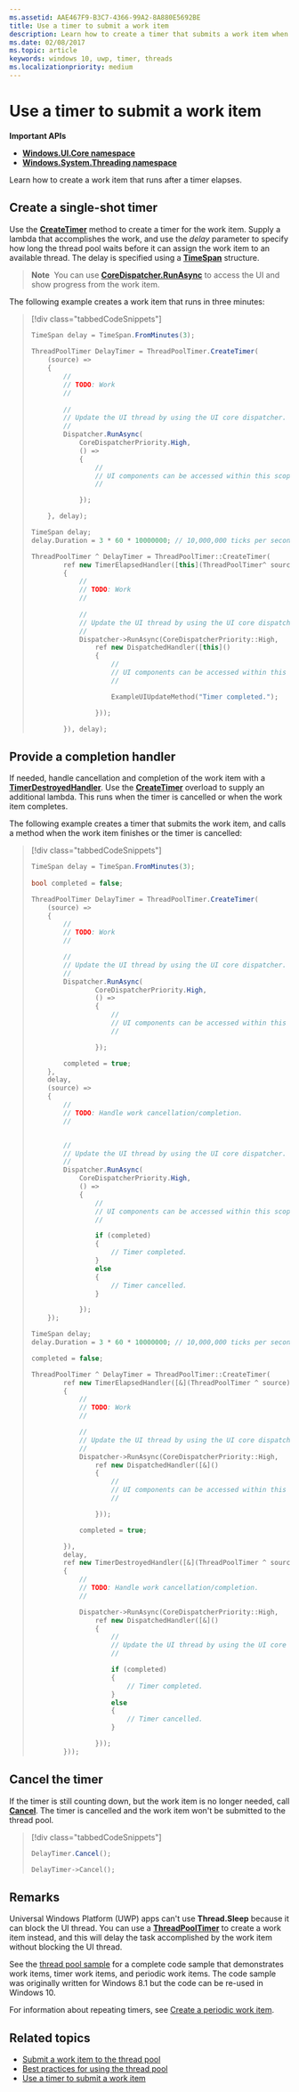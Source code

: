 ```yaml
---
ms.assetid: AAE467F9-B3C7-4366-99A2-8A880E5692BE
title: Use a timer to submit a work item
description: Learn how to create a timer that submits a work item when the timer elapses in a Universal Windows Platform (UWP) app by using the ThreadPoolTimer API.
ms.date: 02/08/2017
ms.topic: article
keywords: windows 10, uwp, timer, threads
ms.localizationpriority: medium
---
```

# Use a timer to submit a work item


<b>Important APIs</b>

-   [**Windows.UI.Core namespace**](/uwp/api/Windows.UI.Core)
-   [**Windows.System.Threading namespace**](/uwp/api/Windows.System.Threading)

Learn how to create a work item that runs after a timer elapses.

## Create a single-shot timer

Use the [**CreateTimer**](/uwp/api/windows.system.threading.threadpooltimer.createtimer) method to create a timer for the work item. Supply a lambda that accomplishes the work, and use the *delay* parameter to specify how long the thread pool waits before it can assign the work item to an available thread. The delay is specified using a [**TimeSpan**](/uwp/api/Windows.Foundation.TimeSpan) structure.

> **Note**  You can use [**CoreDispatcher.RunAsync**](/uwp/api/windows.ui.core.coredispatcher.runasync) to access the UI and show progress from the work item.

The following example creates a work item that runs in three minutes:

> [!div class="tabbedCodeSnippets"]
> ``` csharp
> TimeSpan delay = TimeSpan.FromMinutes(3);
>             
> ThreadPoolTimer DelayTimer = ThreadPoolTimer.CreateTimer(
>     (source) =>
>     {
>         //
>         // TODO: Work
>         //
>         
>         //
>         // Update the UI thread by using the UI core dispatcher.
>         //
>         Dispatcher.RunAsync(
>             CoreDispatcherPriority.High,
>             () =>
>             {
>                 //
>                 // UI components can be accessed within this scope.
>                 //
>
>             });
>
>     }, delay);
> ```
> ``` cpp
> TimeSpan delay;
> delay.Duration = 3 * 60 * 10000000; // 10,000,000 ticks per second
>
> ThreadPoolTimer ^ DelayTimer = ThreadPoolTimer::CreateTimer(
>         ref new TimerElapsedHandler([this](ThreadPoolTimer^ source)
>         {
>             //
>             // TODO: Work
>             //
>             
>             //
>             // Update the UI thread by using the UI core dispatcher.
>             //
>             Dispatcher->RunAsync(CoreDispatcherPriority::High,
>                 ref new DispatchedHandler([this]()
>                 {
>                     //
>                     // UI components can be accessed within this scope.
>                     //
>
>                     ExampleUIUpdateMethod("Timer completed.");
>
>                 }));
>
>         }), delay);
> ```

## Provide a completion handler

If needed, handle cancellation and completion of the work item with a [**TimerDestroyedHandler**](/uwp/api/windows.system.threading.timerdestroyedhandler). Use the [**CreateTimer**](/uwp/api/windows.system.threading.threadpooltimer.createtimer) overload to supply an additional lambda. This runs when the timer is cancelled or when the work item completes.

The following example creates a timer that submits the work item, and calls a method when the work item finishes or the timer is cancelled:

> [!div class="tabbedCodeSnippets"]
> ``` csharp
> TimeSpan delay = TimeSpan.FromMinutes(3);
>             
> bool completed = false;
>
> ThreadPoolTimer DelayTimer = ThreadPoolTimer.CreateTimer(
>     (source) =>
>     {
>         //
>         // TODO: Work
>         //
>
>         //
>         // Update the UI thread by using the UI core dispatcher.
>         //
>         Dispatcher.RunAsync(
>                 CoreDispatcherPriority.High,
>                 () =>
>                 {
>                     //
>                     // UI components can be accessed within this scope.
>                     //
>
>                 });
>
>         completed = true;
>     },
>     delay,
>     (source) =>
>     {
>         //
>         // TODO: Handle work cancellation/completion.
>         //
>
>
>         //
>         // Update the UI thread by using the UI core dispatcher.
>         //
>         Dispatcher.RunAsync(
>             CoreDispatcherPriority.High,
>             () =>
>             {
>                 //
>                 // UI components can be accessed within this scope.
>                 //
>
>                 if (completed)
>                 {
>                     // Timer completed.
>                 }
>                 else
>                 {
>                     // Timer cancelled.
>                 }
>
>             });
>     });
> ```
> ``` cpp
> TimeSpan delay;
> delay.Duration = 3 * 60 * 10000000; // 10,000,000 ticks per second
>
> completed = false;
>
> ThreadPoolTimer ^ DelayTimer = ThreadPoolTimer::CreateTimer(
>         ref new TimerElapsedHandler([&](ThreadPoolTimer ^ source)
>         {
>             //
>             // TODO: Work
>             //
>
>             //
>             // Update the UI thread by using the UI core dispatcher.
>             //
>             Dispatcher->RunAsync(CoreDispatcherPriority::High,
>                 ref new DispatchedHandler([&]()
>                 {
>                     //
>                     // UI components can be accessed within this scope.
>                     //
>
>                 }));
>
>             completed = true;
>
>         }),
>         delay,
>         ref new TimerDestroyedHandler([&](ThreadPoolTimer ^ source)
>         {
>             //
>             // TODO: Handle work cancellation/completion.
>             //
>
>             Dispatcher->RunAsync(CoreDispatcherPriority::High,
>                 ref new DispatchedHandler([&]()
>                 {
>                     //
>                     // Update the UI thread by using the UI core dispatcher.
>                     //
>
>                     if (completed)
>                     {
>                         // Timer completed.
>                     }
>                     else
>                     {
>                         // Timer cancelled.
>                     }
>
>                 }));
>         }));
> ```

## Cancel the timer

If the timer is still counting down, but the work item is no longer needed, call [**Cancel**](/uwp/api/windows.system.threading.threadpooltimer.cancel). The timer is cancelled and the work item won't be submitted to the thread pool.

> [!div class="tabbedCodeSnippets"]
> ``` csharp
> DelayTimer.Cancel();
> ```
> ``` cpp
> DelayTimer->Cancel();
> ```

## Remarks

Universal Windows Platform (UWP) apps can't use **Thread.Sleep** because it can block the UI thread. You can use a [**ThreadPoolTimer**](/uwp/api/Windows.System.Threading.ThreadPoolTimer) to create a work item instead, and this will delay the task accomplished by the work item without blocking the UI thread.

See the [thread pool sample](https://github.com/microsoftarchive/msdn-code-gallery-microsoft/tree/411c271e537727d737a53fa2cbe99eaecac00cc0/Official%20Windows%20Platform%20Sample/Thread%20pool%20sample) for a complete code sample that demonstrates work items, timer work items, and periodic work items. The code sample was originally written for Windows 8.1 but the code can be re-used in Windows 10.

For information about repeating timers, see [Create a periodic work item](create-a-periodic-work-item.md).

## Related topics

* [Submit a work item to the thread pool](submit-a-work-item-to-the-thread-pool.md)
* [Best practices for using the thread pool](best-practices-for-using-the-thread-pool.md)
* [Use a timer to submit a work item](use-a-timer-to-submit-a-work-item.md)
 

 